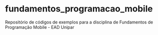 # fundamentos_programacao_mobile
Repositório de códigos de exemplos para a disciplina de Fundamentos de Programação Mobile - EAD Unipar
